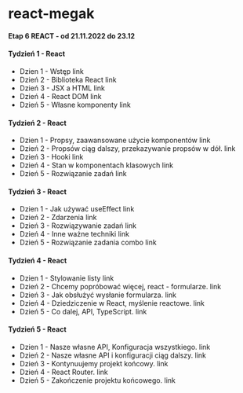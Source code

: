 # react-megak
#### Etap 6 REACT - od 21.11.2022 do 23.12

#### Tydzień 1 - React
- Dzien 1 - Wstęp link
- Dzień 2 - Biblioteka React link
- Dzień 3 - JSX a HTML link
- Dzień 4 - React DOM link
- Dzień 5 - Własne komponenty link


#### Tydzień 2 - React
- Dzien 1 - Propsy, zaawansowane użycie komponentów link
- Dzień 2 - Propsów ciąg dalszy, przekazywanie propsów w dół. link
- Dzień 3 - Hooki link
- Dzień 4 - Stan w komponentach klasowych link
- Dzień 5 - Rozwiązanie zadań link


#### Tydzień 3 - React
- Dzien 1 - Jak używać useEffect link
- Dzień 2 - Zdarzenia link
- Dzień 3 - Rozwiązywanie zadań link
- Dzień 4 - Inne ważne techniki link
- Dzień 5 - Rozwiązanie zadania combo link

#### Tydzień 4 - React
- Dzien 1 - Stylowanie listy link
- Dzień 2 - Chcemy popróbować więcej, react - formularze. link
- Dzień 3 - Jak obsłużyć wysłanie formularza. link
- Dzień 4 - Dziedziczenie w React, myślenie reactowe. link
- Dzień 5 - Co dalej, API, TypeScript. link

#### Tydzień 5 - React
- Dzien 1 - Nasze własne API, Konfiguracja wszystkiego. link
- Dzień 2 - Nasze własne API i konfiguracji ciąg dalszy. link
- Dzień 3 - Kontynuujemy projekt końcowy. link
- Dzień 4 - React Router. link
- Dzień 5 - Zakończenie projektu końcowego. link

